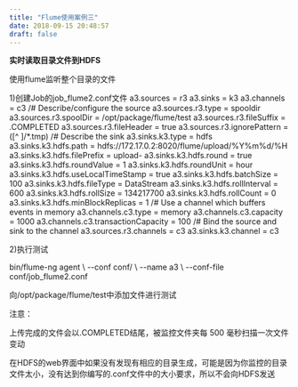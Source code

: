 ```yaml
---
title: "Flume使用案例三"
date: 2018-09-15 20:48:57
draft: false
---
```

**实时读取目录文件到HDFS**

使用flume监听整个目录的文件

1)创建Job的job_flume2.conf文件
a3.sources = r3 a3.sinks = k3 a3.channels = c3 /# Describe/configure the source a3.sources.r3.type = spooldir a3.sources.r3.spoolDir = /opt/package/flume/test a3.sources.r3.fileSuffix = .COMPLETED a3.sources.r3.fileHeader = true a3.sources.r3.ignorePattern = ([^ ]/*\.tmp) /# Describe the sink a3.sinks.k3.type = hdfs a3.sinks.k3.hdfs.path = hdfs://172.17.0.2:8020/flume/upload/%Y%m%d/%H a3.sinks.k3.hdfs.filePrefix = upload- a3.sinks.k3.hdfs.round = true a3.sinks.k3.hdfs.roundValue = 1 a3.sinks.k3.hdfs.roundUnit = hour a3.sinks.k3.hdfs.useLocalTimeStamp = true a3.sinks.k3.hdfs.batchSize = 100 a3.sinks.k3.hdfs.fileType = DataStream a3.sinks.k3.hdfs.rollInterval = 600 a3.sinks.k3.hdfs.rollSize = 134217700 a3.sinks.k3.hdfs.rollCount = 0 a3.sinks.k3.hdfs.minBlockReplicas = 1 /# Use a channel which buffers events in memory a3.channels.c3.type = memory a3.channels.c3.capacity = 1000 a3.channels.c3.transactionCapacity = 100 /# Bind the source and sink to the channel a3.sources.r3.channels = c3 a3.sinks.k3.channel = c3

2)执行测试

bin/flume-ng agent \ --conf conf/ \ --name a3 \ --conf-file conf/job_flume2.conf

向/opt/package/flume/test中添加文件进行测试

注意：

上传完成的文件会以.COMPLETED结尾，被监控文件夹每 500 毫秒扫描一次文件变动

在HDFS的web界面中如果没有发现有相应的目录生成，可能是因为你监控的目录文件太小，没有达到你编写的.conf文件中的大小要求，所以不会向HDFS发送